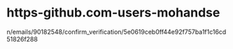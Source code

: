 # https-github.com-users-mohandse
n/emails/90182548/confirm_verification/5e0619ceb0ff44e92f757ba1f1c16cd51826f288
